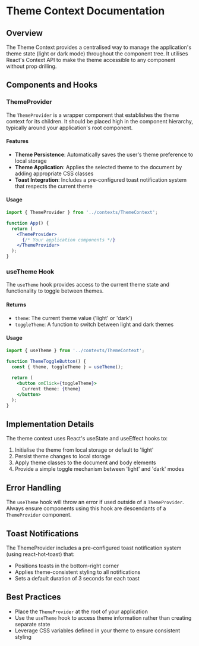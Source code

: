 # Theme Context Documentation

## Overview

The Theme Context provides a centralised way to manage the application's theme state (light or dark mode) throughout the component tree. It utilises React's Context API to make the theme accessible to any component without prop drilling.

## Components and Hooks

### ThemeProvider

The `ThemeProvider` is a wrapper component that establishes the theme context for its children. It should be placed high in the component hierarchy, typically around your application's root component.

#### Features

- **Theme Persistence**: Automatically saves the user's theme preference to local storage
- **Theme Application**: Applies the selected theme to the document by adding appropriate CSS classes
- **Toast Integration**: Includes a pre-configured toast notification system that respects the current theme

#### Usage

```jsx
import { ThemeProvider } from '../contexts/ThemeContext';

function App() {
  return (
    <ThemeProvider>
      {/* Your application components */}
    </ThemeProvider>
  );
}
```

### useTheme Hook

The `useTheme` hook provides access to the current theme state and functionality to toggle between themes.

#### Returns

- `theme`: The current theme value ('light' or 'dark')
- `toggleTheme`: A function to switch between light and dark themes

#### Usage

```jsx
import { useTheme } from '../contexts/ThemeContext';

function ThemeToggleButton() {
  const { theme, toggleTheme } = useTheme();
  
  return (
    <button onClick={toggleTheme}>
      Current theme: {theme}
    </button>
  );
}
```

## Implementation Details

The theme context uses React's useState and useEffect hooks to:

1. Initialise the theme from local storage or default to 'light'
1. Persist theme changes to local storage
1. Apply theme classes to the document and body elements
1. Provide a simple toggle mechanism between 'light' and 'dark' modes

## Error Handling

The `useTheme` hook will throw an error if used outside of a `ThemeProvider`. Always ensure components using this hook are descendants of a `ThemeProvider` component.

## Toast Notifications

The ThemeProvider includes a pre-configured toast notification system (using react-hot-toast) that:

- Positions toasts in the bottom-right corner
- Applies theme-consistent styling to all notifications
- Sets a default duration of 3 seconds for each toast

## Best Practices

- Place the `ThemeProvider` at the root of your application
- Use the `useTheme` hook to access theme information rather than creating separate state
- Leverage CSS variables defined in your theme to ensure consistent styling
